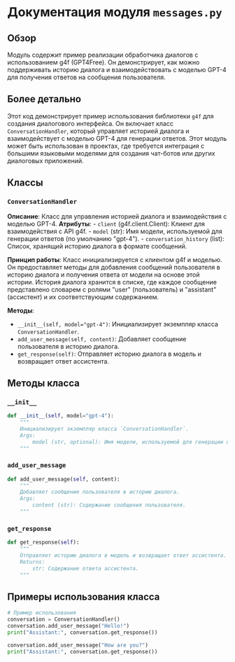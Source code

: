 # Документация модуля `messages.py`

## Обзор

Модуль содержит пример реализации обработчика диалогов с использованием g4f (GPT4Free). Он демонстрирует, как можно поддерживать историю диалога и взаимодействовать с моделью GPT-4 для получения ответов на сообщения пользователя.

## Более детально

Этот код демонстрирует пример использования библиотеки `g4f` для создания диалогового интерфейса. Он включает класс `ConversationHandler`, который управляет историей диалога и взаимодействует с моделью GPT-4 для генерации ответов. Этот модуль может быть использован в проектах, где требуется интеграция с большими языковыми моделями для создания чат-ботов или других диалоговых приложений.

## Классы

### `ConversationHandler`

**Описание**: Класс для управления историей диалога и взаимодействия с моделью GPT-4.
**Атрибуты**:
    - `client` (g4f.client.Client): Клиент для взаимодействия с API g4f.
    - `model` (str): Имя модели, используемой для генерации ответов (по умолчанию "gpt-4").
    - `conversation_history` (list): Список, хранящий историю диалога в формате сообщений.

**Принцип работы**:
Класс инициализируется с клиентом g4f и моделью. Он предоставляет методы для добавления сообщений пользователя в историю диалога и получения ответа от модели на основе этой истории. История диалога хранится в списке, где каждое сообщение представлено словарем с ролями "user" (пользователь) и "assistant" (ассистент) и их соответствующим содержанием.

**Методы**:
- `__init__(self, model="gpt-4")`: Инициализирует экземпляр класса `ConversationHandler`.
- `add_user_message(self, content)`: Добавляет сообщение пользователя в историю диалога.
- `get_response(self)`: Отправляет историю диалога в модель и возвращает ответ ассистента.

## Методы класса

### `__init__`

```python
def __init__(self, model="gpt-4"):
    """
    Инициализирует экземпляр класса `ConversationHandler`.
    Args:
        model (str, optional): Имя модели, используемой для генерации ответов. По умолчанию "gpt-4".
    """
```

### `add_user_message`

```python
def add_user_message(self, content):
    """
    Добавляет сообщение пользователя в историю диалога.
    Args:
        content (str): Содержание сообщения пользователя.
    """
```

### `get_response`

```python
def get_response(self):
    """
    Отправляет историю диалога в модель и возвращает ответ ассистента.
    Returns:
        str: Содержание ответа ассистента.
    """
```

## Примеры использования класса

```python
# Пример использования
conversation = ConversationHandler()
conversation.add_user_message("Hello!")
print("Assistant:", conversation.get_response())

conversation.add_user_message("How are you?")
print("Assistant:", conversation.get_response())
```